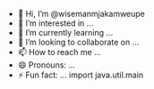 - 👋 Hi, I’m @wisemanmjakamweupe
- 👀 I’m interested in ...
- 🌱 I’m currently learning ...
- 💞️ I’m looking to collaborate on ...
- 📫 How to reach me ...
- 😄 Pronouns: ...
- ⚡ Fun fact: ...
import java.util.main
<!---
wisemanmjakamweupe/wisemanmjakamweupe is a ✨ special ✨ repository because its `README.md` (this file) appears on your GitHub profile.
You can click the Preview link to take a look at your changes.
--->
